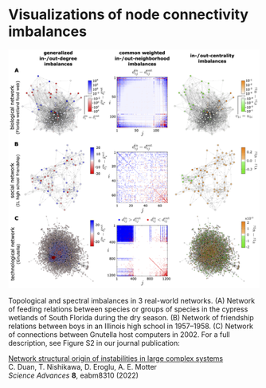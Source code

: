 # Visualizations of node connectivity imbalances

![vis_imbalances_networks.png](vis_imbalances_networks.png)

Topological and spectral imbalances in 3 real-world networks. (A) Network of feeding relations between species or groups of species in the cypress wetlands of South Florida during the dry season. (B) Network of friendship relations between boys in an Illinois high school in 1957–1958. (C) Network of connections between Gnutella host computers in 2002. For a full description, see Figure S2 in our journal publication:

[Network structural origin of instabilities in large complex systems](https://doi.org/10.1126/sciadv.abm8310)<br>
C. Duan, T. Nishikawa, D. Eroglu, A. E. Motter<br>
_Science Advances_ **8**, eabm8310 (2022)
